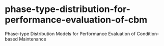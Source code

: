 # phase-type-distribution-for-performance-evaluation-of-cbm
Phase-type Distribution Models for Performance Evaluation of Condition-based Maintenance
